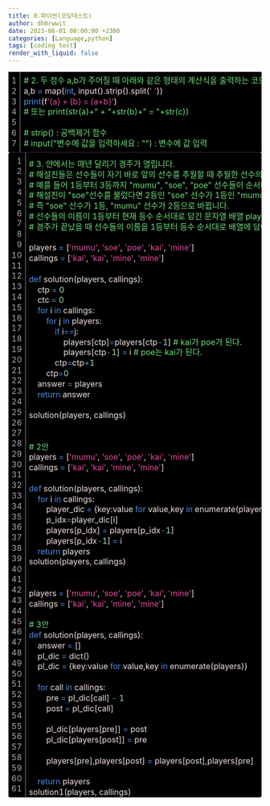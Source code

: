 ```yaml
---
title: 0.파이썬(코딩테스트)
author: dh0rwwit
date: 2023-06-01 00:00:00 +2300
categories: [Language,python]
tags: [coding test]
render_with_liquid: false
---
```


<div class="colorscripter-code" style="color:#F2E1E1;font-family:Consolas,font-size:'20px' ,'Liberation Mono', Menlo, Courier, monospace !important; position:relative !important;overflow:auto"><table class="colorscripter-code-table" style="margin:0;padding:0;border:none;background-color:#000000;border-radius0x;" cellspacing="0" cellpadding="0"><tr><td style="padding:6px;border-right:2px solid #4f4f4f"><div style="margin:0;padding:0;word-break:normal;text-align:right;color:#aaa;font-family:Consolas,font-size:'20px' ,'Liberation Mono', Menlo, Courier, monospace !important;line-height:130%"><div style="line-height:130%">1</div><div style="line-height:130%">2</div><div style="line-height:130%">3</div><div style="line-height:130%">4</div><div style="line-height:130%">5</div><div style="line-height:130%">6</div><div style="line-height:130%">7</div></div></td><td style="padding:6px 0;text-align:left"><div style="margin:0;padding:0;color:#F2E1E1;font-family:Consolas,font-size:'20px' ,'Liberation Mono', Menlo, Courier, monospace !important;line-height:130%"><div style="padding:0 6px; white-space:pre; line-height:130%"><font color="#70DE7C">#&nbsp;2.&nbsp;두&nbsp;정수&nbsp;a,b가&nbsp;주어질&nbsp;때&nbsp;아래와&nbsp;같은&nbsp;형태의&nbsp;계산식을&nbsp;출력하는&nbsp;코드를&nbsp;작성</font></div><div style="padding:0 6px; white-space:pre; line-height:130%">a,b&nbsp;<font color="#33B3B3"></font><font color="#4A8FE6">=</font>&nbsp;map(<font color="#4C99F4">int</font>,&nbsp;input().strip().split(<font color="#E14E9D">'&nbsp;'</font>))</div><div style="padding:0 6px; white-space:pre; line-height:130%"><font color="#4C99F4">print</font>(f<font color="#E14E9D">'{a}&nbsp;+&nbsp;{b}&nbsp;=&nbsp;{a+b}'</font>)</div><div style="padding:0 6px; white-space:pre; line-height:130%"><font color="#70DE7C">#&nbsp;또는&nbsp;print(str(a)+"&nbsp;+&nbsp;"+str(b)+"&nbsp;=&nbsp;"+str(c))</font></div><div style="padding:0 6px; white-space:pre; line-height:130%">&nbsp;</div><div style="padding:0 6px; white-space:pre; line-height:130%"><font color="#70DE7C">#&nbsp;strip()&nbsp;:&nbsp;공백제거&nbsp;함수</font></div><div style="padding:0 6px; white-space:pre; line-height:130%"><font color="#70DE7C">#&nbsp;input("변수에&nbsp;값을&nbsp;입력하세요&nbsp;:&nbsp;"")&nbsp;:&nbsp;변수에&nbsp;값&nbsp;입력</font></div></div></td><td style="vertical-align:bottom;padding:0 2px 4px 0"></td></tr></table></div>


<div class="colorscripter-code" style="color:#F2E1E1;font-family:Consolas,font-size:'20px' ,'Liberation Mono', Menlo, Courier, monospace !important; position:relative !important;overflow:auto"><table class="colorscripter-code-table" style="margin:0;padding:0;border:none;background-color:#000000;border-radius:4px;" cellspacing="0" cellpadding="0"><tr><td style="padding:6px;border-right:2px solid #4f4f4f"><div style="margin:0;padding:0;word-break:normal;text-align:right;color:#aaa;font-family:Consolas,font-size:'20px' ,'Liberation Mono', Menlo, Courier, monospace !important;line-height:130%"><div style="line-height:130%">1</div><div style="line-height:130%">2</div><div style="line-height:130%">3</div><div style="line-height:130%">4</div><div style="line-height:130%">5</div><div style="line-height:130%">6</div><div style="line-height:130%">7</div><div style="line-height:130%">8</div><div style="line-height:130%">9</div><div style="line-height:130%">10</div><div style="line-height:130%">11</div><div style="line-height:130%">12</div><div style="line-height:130%">13</div><div style="line-height:130%">14</div><div style="line-height:130%">15</div><div style="line-height:130%">16</div><div style="line-height:130%">17</div><div style="line-height:130%">18</div><div style="line-height:130%">19</div><div style="line-height:130%">20</div><div style="line-height:130%">21</div><div style="line-height:130%">22</div><div style="line-height:130%">23</div><div style="line-height:130%">24</div><div style="line-height:130%">25</div><div style="line-height:130%">26</div><div style="line-height:130%">27</div><div style="line-height:130%">28</div><div style="line-height:130%">29</div><div style="line-height:130%">30</div><div style="line-height:130%">31</div><div style="line-height:130%">32</div><div style="line-height:130%">33</div><div style="line-height:130%">34</div><div style="line-height:130%">35</div><div style="line-height:130%">36</div><div style="line-height:130%">37</div><div style="line-height:130%">38</div><div style="line-height:130%">39</div><div style="line-height:130%">40</div><div style="line-height:130%">41</div><div style="line-height:130%">42</div><div style="line-height:130%">43</div><div style="line-height:130%">44</div><div style="line-height:130%">45</div><div style="line-height:130%">46</div><div style="line-height:130%">47</div><div style="line-height:130%">48</div><div style="line-height:130%">49</div><div style="line-height:130%">50</div><div style="line-height:130%">51</div><div style="line-height:130%">52</div><div style="line-height:130%">53</div><div style="line-height:130%">54</div><div style="line-height:130%">55</div><div style="line-height:130%">56</div><div style="line-height:130%">57</div><div style="line-height:130%">58</div><div style="line-height:130%">59</div><div style="line-height:130%">60</div><div style="line-height:130%">61</div></div></td><td style="padding:6px 0;text-align:left"><div style="margin:0;padding:0;color:#F2E1E1;font-family:Consolas,font-size:'20px' ,'Liberation Mono', Menlo, Courier, monospace !important;line-height:130%"><div style="padding:0 6px; white-space:pre; line-height:130%"><font color="#70DE7C">#&nbsp;3.&nbsp;얀에서는&nbsp;매년&nbsp;달리기&nbsp;경주가&nbsp;열립니다.&nbsp;</font></div><div style="padding:0 6px; white-space:pre; line-height:130%"><font color="#70DE7C">#&nbsp;해설진들은&nbsp;선수들이&nbsp;자기&nbsp;바로&nbsp;앞의&nbsp;선수를&nbsp;추월할&nbsp;때&nbsp;추월한&nbsp;선수의&nbsp;이름을&nbsp;부릅니다.&nbsp;</font></div><div style="padding:0 6px; white-space:pre; line-height:130%"><font color="#70DE7C">#&nbsp;예를&nbsp;들어&nbsp;1등부터&nbsp;3등까지&nbsp;"mumu",&nbsp;"soe",&nbsp;"poe"&nbsp;선수들이&nbsp;순서대로&nbsp;달리고&nbsp;있을&nbsp;때,&nbsp;</font></div><div style="padding:0 6px; white-space:pre; line-height:130%"><font color="#70DE7C">#&nbsp;해설진이&nbsp;"soe"선수를&nbsp;불렀다면&nbsp;2등인&nbsp;"soe"&nbsp;선수가&nbsp;1등인&nbsp;"mumu"&nbsp;선수를&nbsp;추월했다는&nbsp;것입니다.&nbsp;</font></div><div style="padding:0 6px; white-space:pre; line-height:130%"><font color="#70DE7C">#&nbsp;즉&nbsp;"soe"&nbsp;선수가&nbsp;1등,&nbsp;"mumu"&nbsp;선수가&nbsp;2등으로&nbsp;바뀝니다.</font></div><div style="padding:0 6px; white-space:pre; line-height:130%"><font color="#70DE7C">#&nbsp;선수들의&nbsp;이름이&nbsp;1등부터&nbsp;현재&nbsp;등수&nbsp;순서대로&nbsp;담긴&nbsp;문자열&nbsp;배열&nbsp;players와&nbsp;해설진이&nbsp;부른&nbsp;이름을&nbsp;담은&nbsp;문자열&nbsp;배열&nbsp;callings가&nbsp;매개변수로&nbsp;주어질&nbsp;때,&nbsp;</font></div><div style="padding:0 6px; white-space:pre; line-height:130%"><font color="#70DE7C">#&nbsp;경주가&nbsp;끝났을&nbsp;때&nbsp;선수들의&nbsp;이름을&nbsp;1등부터&nbsp;등수&nbsp;순서대로&nbsp;배열에&nbsp;담아&nbsp;return&nbsp;하는&nbsp;solution&nbsp;함수를&nbsp;완성해주세요.&nbsp;</font></div><div style="padding:0 6px; white-space:pre; line-height:130%">&nbsp;</div><div style="padding:0 6px; white-space:pre; line-height:130%">players&nbsp;<font color="#33B3B3"></font><font color="#4A8FE6">=</font>&nbsp;[<font color="#E14E9D">'mumu'</font>,&nbsp;<font color="#E14E9D">'soe'</font>,&nbsp;<font color="#E14E9D">'poe'</font>,&nbsp;<font color="#E14E9D">'kai'</font>,&nbsp;<font color="#E14E9D">'mine'</font>]</div><div style="padding:0 6px; white-space:pre; line-height:130%">callings&nbsp;<font color="#33B3B3"></font><font color="#4A8FE6">=</font>&nbsp;[<font color="#E14E9D">'kai'</font>,&nbsp;<font color="#E14E9D">'kai'</font>,&nbsp;<font color="#E14E9D">'mine'</font>,&nbsp;<font color="#E14E9D">'mine'</font>]</div><div style="padding:0 6px; white-space:pre; line-height:130%">&nbsp;</div><div style="padding:0 6px; white-space:pre; line-height:130%"><font color="#4A8FE6">def</font>&nbsp;solution(players,&nbsp;callings):</div><div style="padding:0 6px; white-space:pre; line-height:130%">&nbsp;&nbsp;&nbsp;&nbsp;ctp&nbsp;<font color="#33B3B3"></font><font color="#4A8FE6">=</font>&nbsp;<font color="#ACD9B4">0</font></div><div style="padding:0 6px; white-space:pre; line-height:130%">&nbsp;&nbsp;&nbsp;&nbsp;ctc&nbsp;<font color="#33B3B3"></font><font color="#4A8FE6">=</font>&nbsp;<font color="#ACD9B4">0</font></div><div style="padding:0 6px; white-space:pre; line-height:130%">&nbsp;&nbsp;&nbsp;&nbsp;<font color="#4A8FE6">for</font>&nbsp;i&nbsp;<font color="#4A8FE6">in</font>&nbsp;callings:</div><div style="padding:0 6px; white-space:pre; line-height:130%">&nbsp;&nbsp;&nbsp;&nbsp;&nbsp;&nbsp;&nbsp;&nbsp;<font color="#4A8FE6">for</font>&nbsp;j&nbsp;<font color="#4A8FE6">in</font>&nbsp;players:</div><div style="padding:0 6px; white-space:pre; line-height:130%">&nbsp;&nbsp;&nbsp;&nbsp;&nbsp;&nbsp;&nbsp;&nbsp;&nbsp;&nbsp;&nbsp;&nbsp;<font color="#4A8FE6">if</font>&nbsp;i<font color="#33B3B3"></font><font color="#4A8FE6">=</font><font color="#33B3B3"></font><font color="#4A8FE6">=</font>j:</div><div style="padding:0 6px; white-space:pre; line-height:130%">&nbsp;&nbsp;&nbsp;&nbsp;&nbsp;&nbsp;&nbsp;&nbsp;&nbsp;&nbsp;&nbsp;&nbsp;&nbsp;&nbsp;&nbsp;&nbsp;players[ctp]<font color="#33B3B3"></font><font color="#4A8FE6">=</font>players[ctp<font color="#33B3B3"></font><font color="#4A8FE6">-</font><font color="#ACD9B4">1</font>]&nbsp;<font color="#70DE7C">#&nbsp;kai가&nbsp;poe가&nbsp;된다.</font></div><div style="padding:0 6px; white-space:pre; line-height:130%">&nbsp;&nbsp;&nbsp;&nbsp;&nbsp;&nbsp;&nbsp;&nbsp;&nbsp;&nbsp;&nbsp;&nbsp;&nbsp;&nbsp;&nbsp;&nbsp;players[ctp<font color="#33B3B3"></font><font color="#4A8FE6">-</font><font color="#ACD9B4">1</font>]&nbsp;<font color="#33B3B3"></font><font color="#4A8FE6">=</font>&nbsp;i&nbsp;<font color="#70DE7C">#&nbsp;poe는&nbsp;kai가&nbsp;된다.</font></div><div style="padding:0 6px; white-space:pre; line-height:130%">&nbsp;&nbsp;&nbsp;&nbsp;&nbsp;&nbsp;&nbsp;&nbsp;&nbsp;&nbsp;&nbsp;&nbsp;ctp<font color="#33B3B3"></font><font color="#4A8FE6">=</font>ctp<font color="#33B3B3"></font><font color="#4A8FE6">+</font><font color="#ACD9B4">1</font></div><div style="padding:0 6px; white-space:pre; line-height:130%">&nbsp;&nbsp;&nbsp;&nbsp;&nbsp;&nbsp;&nbsp;&nbsp;ctp<font color="#33B3B3"></font><font color="#4A8FE6">=</font><font color="#ACD9B4">0</font></div><div style="padding:0 6px; white-space:pre; line-height:130%">&nbsp;&nbsp;&nbsp;&nbsp;answer&nbsp;<font color="#33B3B3"></font><font color="#4A8FE6">=</font>&nbsp;players</div><div style="padding:0 6px; white-space:pre; line-height:130%">&nbsp;&nbsp;&nbsp;&nbsp;<font color="#4A8FE6">return</font>&nbsp;answer</div><div style="padding:0 6px; white-space:pre; line-height:130%">&nbsp;</div><div style="padding:0 6px; white-space:pre; line-height:130%">solution(players,&nbsp;callings)</div><div style="padding:0 6px; white-space:pre; line-height:130%">&nbsp;</div><div style="padding:0 6px; white-space:pre; line-height:130%">&nbsp;</div><div style="padding:0 6px; white-space:pre; line-height:130%"><font color="#70DE7C">#&nbsp;2안</font></div><div style="padding:0 6px; white-space:pre; line-height:130%">players&nbsp;<font color="#33B3B3"></font><font color="#4A8FE6">=</font>&nbsp;[<font color="#E14E9D">'mumu'</font>,&nbsp;<font color="#E14E9D">'soe'</font>,&nbsp;<font color="#E14E9D">'poe'</font>,&nbsp;<font color="#E14E9D">'kai'</font>,&nbsp;<font color="#E14E9D">'mine'</font>]</div><div style="padding:0 6px; white-space:pre; line-height:130%">callings&nbsp;<font color="#33B3B3"></font><font color="#4A8FE6">=</font>&nbsp;[<font color="#E14E9D">'kai'</font>,&nbsp;<font color="#E14E9D">'kai'</font>,&nbsp;<font color="#E14E9D">'mine'</font>,&nbsp;<font color="#E14E9D">'mine'</font>]</div><div style="padding:0 6px; white-space:pre; line-height:130%">&nbsp;</div><div style="padding:0 6px; white-space:pre; line-height:130%"><font color="#4A8FE6">def</font>&nbsp;solution(players,&nbsp;callings):</div><div style="padding:0 6px; white-space:pre; line-height:130%">&nbsp;&nbsp;&nbsp;&nbsp;<font color="#4A8FE6">for</font>&nbsp;i&nbsp;<font color="#4A8FE6">in</font>&nbsp;callings:</div><div style="padding:0 6px; white-space:pre; line-height:130%">&nbsp;&nbsp;&nbsp;&nbsp;&nbsp;&nbsp;&nbsp;&nbsp;player_dic&nbsp;<font color="#33B3B3"></font><font color="#4A8FE6">=</font>&nbsp;{key:value&nbsp;<font color="#4A8FE6">for</font>&nbsp;value,key&nbsp;<font color="#4A8FE6">in</font>&nbsp;enumerate(players)}</div><div style="padding:0 6px; white-space:pre; line-height:130%">&nbsp;&nbsp;&nbsp;&nbsp;&nbsp;&nbsp;&nbsp;&nbsp;p_idx<font color="#33B3B3"></font><font color="#4A8FE6">=</font>player_dic[i]</div><div style="padding:0 6px; white-space:pre; line-height:130%">&nbsp;&nbsp;&nbsp;&nbsp;&nbsp;&nbsp;&nbsp;&nbsp;players[p_idx]&nbsp;<font color="#33B3B3"></font><font color="#4A8FE6">=</font>&nbsp;players[p_idx<font color="#33B3B3"></font><font color="#4A8FE6">-</font><font color="#ACD9B4">1</font>]</div><div style="padding:0 6px; white-space:pre; line-height:130%">&nbsp;&nbsp;&nbsp;&nbsp;&nbsp;&nbsp;&nbsp;&nbsp;players[p_idx<font color="#33B3B3"></font><font color="#4A8FE6">-</font><font color="#ACD9B4">1</font>]&nbsp;<font color="#33B3B3"></font><font color="#4A8FE6">=</font>&nbsp;i</div><div style="padding:0 6px; white-space:pre; line-height:130%">&nbsp;&nbsp;&nbsp;&nbsp;<font color="#4A8FE6">return</font>&nbsp;players</div><div style="padding:0 6px; white-space:pre; line-height:130%">solution(players,&nbsp;callings)</div><div style="padding:0 6px; white-space:pre; line-height:130%">&nbsp;</div><div style="padding:0 6px; white-space:pre; line-height:130%">&nbsp;</div><div style="padding:0 6px; white-space:pre; line-height:130%">players&nbsp;<font color="#33B3B3"></font><font color="#4A8FE6">=</font>&nbsp;[<font color="#E14E9D">'mumu'</font>,&nbsp;<font color="#E14E9D">'soe'</font>,&nbsp;<font color="#E14E9D">'poe'</font>,&nbsp;<font color="#E14E9D">'kai'</font>,&nbsp;<font color="#E14E9D">'mine'</font>]</div><div style="padding:0 6px; white-space:pre; line-height:130%">callings&nbsp;<font color="#33B3B3"></font><font color="#4A8FE6">=</font>&nbsp;[<font color="#E14E9D">'kai'</font>,&nbsp;<font color="#E14E9D">'kai'</font>,&nbsp;<font color="#E14E9D">'mine'</font>,&nbsp;<font color="#E14E9D">'mine'</font>]</div><div style="padding:0 6px; white-space:pre; line-height:130%">&nbsp;</div><div style="padding:0 6px; white-space:pre; line-height:130%"><font color="#70DE7C">#&nbsp;3안</font></div><div style="padding:0 6px; white-space:pre; line-height:130%"><font color="#4A8FE6">def</font>&nbsp;solution(players,&nbsp;callings):</div><div style="padding:0 6px; white-space:pre; line-height:130%">&nbsp;&nbsp;&nbsp;&nbsp;answer&nbsp;<font color="#33B3B3"></font><font color="#4A8FE6">=</font>&nbsp;[]</div><div style="padding:0 6px; white-space:pre; line-height:130%">&nbsp;&nbsp;&nbsp;&nbsp;pl_dic&nbsp;<font color="#33B3B3"></font><font color="#4A8FE6">=</font>&nbsp;dict()</div><div style="padding:0 6px; white-space:pre; line-height:130%">&nbsp;&nbsp;&nbsp;&nbsp;pl_dic&nbsp;<font color="#33B3B3"></font><font color="#4A8FE6">=</font>&nbsp;{key:value&nbsp;<font color="#4A8FE6">for</font>&nbsp;value,key&nbsp;<font color="#4A8FE6">in</font>&nbsp;enumerate(players)}</div><div style="padding:0 6px; white-space:pre; line-height:130%">&nbsp;&nbsp;&nbsp;&nbsp;</div><div style="padding:0 6px; white-space:pre; line-height:130%">&nbsp;&nbsp;&nbsp;&nbsp;<font color="#4A8FE6">for</font>&nbsp;call&nbsp;<font color="#4A8FE6">in</font>&nbsp;callings:</div><div style="padding:0 6px; white-space:pre; line-height:130%">&nbsp;&nbsp;&nbsp;&nbsp;&nbsp;&nbsp;&nbsp;&nbsp;pre&nbsp;<font color="#33B3B3"></font><font color="#4A8FE6">=</font>&nbsp;pl_dic[call]&nbsp;<font color="#33B3B3"></font><font color="#4A8FE6">-</font>&nbsp;<font color="#ACD9B4">1</font></div><div style="padding:0 6px; white-space:pre; line-height:130%">&nbsp;&nbsp;&nbsp;&nbsp;&nbsp;&nbsp;&nbsp;&nbsp;post&nbsp;<font color="#33B3B3"></font><font color="#4A8FE6">=</font>&nbsp;pl_dic[call]</div><div style="padding:0 6px; white-space:pre; line-height:130%">&nbsp;&nbsp;&nbsp;&nbsp;&nbsp;&nbsp;&nbsp;&nbsp;</div><div style="padding:0 6px; white-space:pre; line-height:130%">&nbsp;&nbsp;&nbsp;&nbsp;&nbsp;&nbsp;&nbsp;&nbsp;pl_dic[players[pre]]&nbsp;<font color="#33B3B3"></font><font color="#4A8FE6">=</font>&nbsp;post</div><div style="padding:0 6px; white-space:pre; line-height:130%">&nbsp;&nbsp;&nbsp;&nbsp;&nbsp;&nbsp;&nbsp;&nbsp;pl_dic[players[post]]&nbsp;<font color="#33B3B3"></font><font color="#4A8FE6">=</font>&nbsp;pre</div><div style="padding:0 6px; white-space:pre; line-height:130%">&nbsp;&nbsp;&nbsp;&nbsp;&nbsp;&nbsp;&nbsp;&nbsp;</div><div style="padding:0 6px; white-space:pre; line-height:130%">&nbsp;&nbsp;&nbsp;&nbsp;&nbsp;&nbsp;&nbsp;&nbsp;players[pre],players[post]&nbsp;<font color="#33B3B3"></font><font color="#4A8FE6">=</font>&nbsp;players[post],players[pre]</div><div style="padding:0 6px; white-space:pre; line-height:130%">&nbsp;</div><div style="padding:0 6px; white-space:pre; line-height:130%">&nbsp;&nbsp;&nbsp;&nbsp;<font color="#4A8FE6">return</font>&nbsp;players</div><div style="padding:0 6px; white-space:pre; line-height:130%">solution1(players,&nbsp;callings)</div></div><div style="text-align:right;margin-top:-13px;margin-right:5px;font-size:9px;font-style:italic"></div></td><td style="vertical-align:bottom;padding:0 2px 4px 0"></td></tr></table></div>